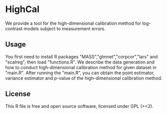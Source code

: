 # HighCal
We provide a tool for the high-dimensional calibration method for log-contrast models subject to measurement errors.
## Usage
You first need to install R packages "MASS","glmnet","corpcor","lars" and "scalreg", then load "functions.R". We describe the data generation and how to conduct high-dimensional calibration method for given dataset in "main.R". After running the "main.R", you can obtain the point estimator, variance estimator and $p$-value of the high-dimensional calibration method.
## License
This R file is free and open source software, licensed under GPL (>=2).
